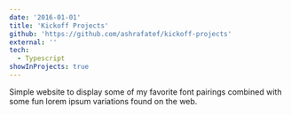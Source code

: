 ```yaml
---
date: '2016-01-01'
title: 'Kickoff Projects'
github: 'https://github.com/ashrafatef/kickoff-projects'
external: ''
tech:
  - Typescript
showInProjects: true
---
```


Simple website to display some of my favorite font pairings combined with some fun lorem ipsum variations found on the web.
